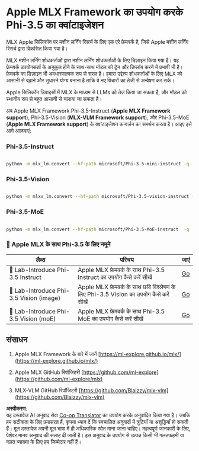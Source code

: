 <!--
CO_OP_TRANSLATOR_METADATA:
{
  "original_hash": "ec5e22bbded16acb7bdb9fa568ab5781",
  "translation_date": "2025-07-16T21:53:47+00:00",
  "source_file": "md/01.Introduction/04/UsingAppleMLXQuantifyingPhi.md",
  "language_code": "hi"
}
-->
# **Apple MLX Framework का उपयोग करके Phi-3.5 का क्वांटाइजेशन**


MLX Apple सिलिकॉन पर मशीन लर्निंग रिसर्च के लिए एक एरे फ्रेमवर्क है, जिसे Apple मशीन लर्निंग रिसर्च द्वारा विकसित किया गया है।

MLX मशीन लर्निंग शोधकर्ताओं द्वारा मशीन लर्निंग शोधकर्ताओं के लिए डिज़ाइन किया गया है। यह फ्रेमवर्क उपयोगकर्ता के अनुकूल होने के साथ-साथ मॉडल को ट्रेन और डिप्लॉय करने में प्रभावी भी है। फ्रेमवर्क का डिज़ाइन भी अवधारणात्मक रूप से सरल है। हमारा उद्देश्य शोधकर्ताओं के लिए MLX को आसानी से बढ़ाने और सुधारने योग्य बनाना है ताकि वे नए विचारों का तेजी से अन्वेषण कर सकें।

Apple सिलिकॉन डिवाइसों में MLX के माध्यम से LLMs को तेज़ किया जा सकता है, और मॉडल को स्थानीय रूप से बहुत आसानी से चलाया जा सकता है।

अब Apple MLX Framework Phi-3.5-Instruct (**Apple MLX Framework support**), Phi-3.5-Vision (**MLX-VLM Framework support**), और Phi-3.5-MoE (**Apple MLX Framework support**) के क्वांटाइजेशन कन्वर्ज़न का समर्थन करता है। आइए इसे आगे आज़माएं:

### **Phi-3.5-Instruct**


```bash

python -m mlx_lm.convert --hf-path microsoft/Phi-3.5-mini-instruct -q

```


### **Phi-3.5-Vision**


```bash

python -m mlxv_lm.convert --hf-path microsoft/Phi-3.5-vision-instruct -q

```

### **Phi-3.5-MoE**


```bash

python -m mlx_lm.convert --hf-path microsoft/Phi-3.5-MoE-instruct  -q

```



### **🤖 Apple MLX के साथ Phi-3.5 के लिए नमूने**

| लैब्स    | परिचय | जाएं |
| -------- | ------- |  ------- |
| 🚀 Lab-Introduce Phi-3.5 Instruct  | Apple MLX फ्रेमवर्क के साथ Phi-3.5 Instruct का उपयोग कैसे करें सीखें   |  [Go](../../../../../code/09.UpdateSamples/Aug/mlx-phi35-instruct.ipynb)    |
| 🚀 Lab-Introduce Phi-3.5 Vision (image) | Apple MLX फ्रेमवर्क के साथ छवि विश्लेषण के लिए Phi-3.5 Vision का उपयोग कैसे करें सीखें     |  [Go](../../../../../code/09.UpdateSamples/Aug/mlx-phi35-vision.ipynb)    |
| 🚀 Lab-Introduce Phi-3.5 Vision (moE)   | Apple MLX फ्रेमवर्क के साथ Phi-3.5 MoE का उपयोग कैसे करें सीखें  |  [Go](../../../../../code/09.UpdateSamples/Aug/mlx-phi35-moe.ipynb)    |


## **संसाधन**

1. Apple MLX Framework के बारे में जानें [https://ml-explore.github.io/mlx/](https://ml-explore.github.io/mlx/)

2. Apple MLX GitHub रिपॉजिटरी [https://github.com/ml-explore](https://github.com/ml-explore/mlx)

3. MLX-VLM GitHub रिपॉजिटरी [https://github.com/Blaizzy/mlx-vlm](https://github.com/Blaizzy/mlx-vlm)

**अस्वीकरण**:  
यह दस्तावेज़ AI अनुवाद सेवा [Co-op Translator](https://github.com/Azure/co-op-translator) का उपयोग करके अनुवादित किया गया है। जबकि हम सटीकता के लिए प्रयासरत हैं, कृपया ध्यान दें कि स्वचालित अनुवादों में त्रुटियाँ या अशुद्धियाँ हो सकती हैं। मूल दस्तावेज़ अपनी मूल भाषा में ही अधिकारिक स्रोत माना जाना चाहिए। महत्वपूर्ण जानकारी के लिए, पेशेवर मानव अनुवाद की सलाह दी जाती है। इस अनुवाद के उपयोग से उत्पन्न किसी भी गलतफहमी या गलत व्याख्या के लिए हम जिम्मेदार नहीं हैं।
